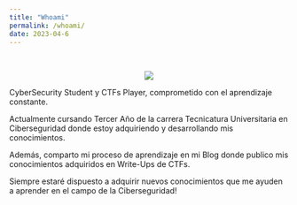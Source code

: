 ```yaml
---
title: "Whoami"
permalink: /whoami/
date: 2023-04-6
---
```

<br>

<p align="center">
<img src="/assets/images/whoami/foto.jpg">
</p>



CyberSecurity Student y CTFs Player, comprometido con el aprendizaje constante.

Actualmente cursando Tercer Año de la carrera Tecnicatura Universitaria en Ciberseguridad donde estoy adquiriendo y desarrollando mis conocimientos.

Además, comparto mi proceso de aprendizaje en mi Blog donde publico mis conocimientos adquiridos en Write-Ups de CTFs.

Siempre estaré dispuesto a adquirir nuevos conocimientos que me ayuden a aprender en el campo de la Ciberseguridad!

